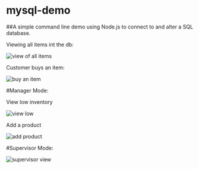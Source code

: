 # mysql-demo

##A simple command line demo using Node.js to connect to and alter a SQL database.

Viewing all items int the db:

![view of all items](https://github.com/gwilken/mysql-demo/screenshots/printitems.tiff "View items")

Customer buys an item:

![buy an item](https://github.com/gwilken/mysql-demo/blob/master/screenshots/buyitem.tiff "Buy items")

#Manager Mode:

View low inventory

![view low](https://github.com/gwilken/mysql-demo/blob/master/screenshots/viewlow.tiff "View Low Inventory")

Add a product

![add product](https://github.com/gwilken/mysql-demo/blob/master/screenshots/addproduct.tiff "Add product")

#Supervisor Mode:

![supervisor view](https://github.com/gwilken/mysql-demo/blob/master/screenshots/supervisor.tiff "Supervisor View")

